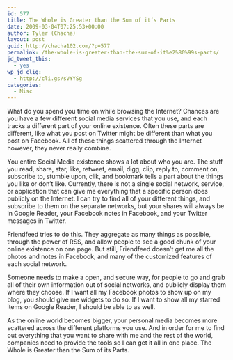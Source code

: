 ```yaml
---
id: 577
title: The Whole is Greater than the Sum of it’s Parts
date: 2009-03-04T07:25:53+00:00
author: Tyler (Chacha)
layout: post
guid: http://chacha102.com/?p=577
permalink: /the-whole-is-greater-than-the-sum-of-it%e2%80%99s-parts/
jd_tweet_this:
  - yes
wp_jd_clig:
  - http://cli.gs/sVYYSg
categories:
  - Misc
---
```

What do you spend you time on while browsing the Internet? Chances are you have a few different social media services that you use, and each tracks a different part of your online existence. Often these parts are different, like what you post on Twitter might be different than what you post on Facebook. All of these things scattered through the Internet however, they never really combine.<!--more-->

You entire Social Media existence shows a lot about who you are. The stuff you read, share, star, like, retweet, email, digg, clip, reply to, comment on, subscribe to, stumble upon, clik, and bookmark tells a part about the things you like or don’t like. Currently, there is not a single social network, service, or application that can give me everything that a specific person does publicly on the Internet. I can try to find all of your different things, and subscribe to them on the separate networks, but your shares will always be in Google Reader, your Facebook notes in Facebook, and your Twitter messages in Twitter.

Friendfeed tries to do this. They aggregate as many things as possible, through the power of RSS, and allow people to see a good chunk of your online existence on one page. But still, Friendfeed doesn’t get me all the photos and notes in Facebook, and many of the customized features of each social network.

Someone needs to make a open, and secure way, for people to go and grab all of their own information out of social networks, and publicly display them where they choose. If I want all my Facebook photos to show up on my blog, you should give me widgets to do so. If I want to show all my starred items on Google Reader, I should be able to as well.

As the online world becomes bigger, your personal media becomes more scattered across the different platforms you use. And in order for me to find out everything that you want to share with me and the rest of the world, companies need to provide the tools so I can get it all in one place. The Whole is Greater than the Sum of its Parts.